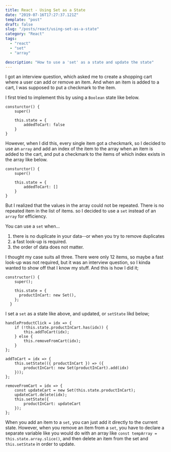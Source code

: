 ```yaml
---
title: React - Using Set as a State
date: "2019-07-16T17:27:37.121Z"
template: "post"
draft: false
slug: "/posts/react/using-set-as-a-state"
category: "React"
tags:
  - "react"
  - "set"
  - "array"

description: "How to use a 'set' as a state and update the state"
---
```


I got an interview question, which asked me to create a shopping cart where a user can add or remove an item. And when an item is added to a cart, I was supposed to put a checkmark to the item.

I first tried to implement this by using a `Boolean` state like below.

```
consturctor() {
    super()

    this.state = {
        addedToCart: false
    }
}
```

However, when I did this, every single item got a checkmark, so I decided to use an `array` and add an index of the item to the array when an item is added to the cart, and put a checkmark to the items of which index exists in the array like below.

```
consturctor() {
    super()

    this.state = {
        addedToCart: []
    }
}
```

But I realized that the values in the array could not be repeated. There is no repeated item in the list of items. so I decided to use a `set` instead of an `array` for efficiency.

You can use a `set` when...

1. there is no duplicate in your data--or when you try to remove duplicates
2. a fast look-up is required.
3. the order of data does not matter.

I thought my case suits all three. There were only 12 items, so maybe a fast look-up was not required, but it was an interview question, so I kinda wanted to show off that I know my stuff. And this is how I did it;

```
constructor() {
    super();

    this.state = {
      productInCart: new Set(),
    };
  }
```

I set a `set` as a state like above, and updated, or `setState` likd below;

```
handleProductClick = idx => {
    if (!this.state.productInCart.has(idx)) {
        this.addToCart(idx);
    } else {
        this.removeFromCart(idx);
    }
};

addToCart = idx => {
    this.setState(({ productInCart }) => ({
        productInCart: new Set(productInCart).add(idx)
    }));
};

removeFromCart = idx => {
    const updateCart = new Set(this.state.productInCart);
    updateCart.delete(idx);
    this.setState({
        productInCart: updateCart
    });
};
```

When you add an item to a `set`, you can just add it directly to the current state. However, when you remove an item from a `set`, you have to declare a separate variable like you would do with an array like `const tempArray = this.state.array.slice()`, and then delete an item from the set and `this.setState` in order to update.
